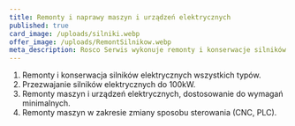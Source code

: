 ```yaml
---
title: Remonty i naprawy maszyn i urządzeń elektrycznych
published: true
card_image: /uploads/silniki.webp
offer_image: /uploads/RemontSilnikow.webp
meta_description: Rosco Serwis wykonuje remonty i konserwacje silników elektrycznych. Nasi specjaliści szybko i sprawnie przewijają silniki. 
---
```

1. Remonty i konserwacja silników elektrycznych wszystkich typów.
2. Przezwajanie silników elektrycznych do 100kW.
3. Remonty maszyn i urządzeń elektrycznych, dostosowanie do wymagań minimalnych.
4. Remonty maszyn w zakresie zmiany sposobu sterowania (CNC, PLC).